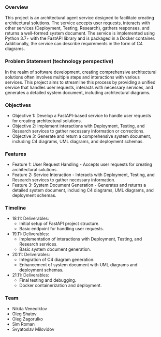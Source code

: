 ### Overview
This project is an architectural agent service designed to facilitate creating architectural solutions. The service accepts user requests, interacts with other services (Deployment, Testing, Research), gathers responses, and returns a well-formed system document. The service is implemented using Python 3.7+ with the FastAPI library and is packaged in a Docker container. Additionally, the service can describe requirements in the form of C4 diagrams.

### Problem Statement (technology perspective)
In the realm of software development, creating comprehensive architectural solutions often involves multiple steps and interactions with various services. This project aims to streamline this process by providing a unified service that handles user requests, interacts with necessary services, and generates a detailed system document, including architectural diagrams.

### Objectives
- Objective 1: Develop a FastAPI-based service to handle user requests for creating architectural solutions.
- Objective 2: Implement interactions with Deployment, Testing, and Research services to gather necessary information or corrections.
- Objective 3: Generate and return a comprehensive system document, including C4 diagrams, UML diagrams, and deployment schemas.

### Features
- Feature 1: User Request Handling - Accepts user requests for creating architectural solutions.
- Feature 2: Service Interaction - Interacts with Deployment, Testing, and Research services to gather necessary information.
- Feature 3: System Document Generation - Generates and returns a detailed system document, including C4 diagrams, UML diagrams, and deployment schemas.

### Timeline
- 18.11: Deliverables:
	- Initial setup of FastAPI project structure.
	- Basic endpoint for handling user requests.
- 19.11: Deliverables:
	- Implementation of interactions with Deployment, Testing, and Research services.
	- Basic system document generation.
- 20.11: Deliverables:
	- Integration of C4 diagram generation.
	- Enhancement of system document with UML diagrams and deployment schemas.
- 21.11: Deliverables:
	- Final testing and debugging.
	- Docker containerization and deployment.

### Team
- Nikita Venediktov
- Oleg Shatov
- Oleg Zagorulko
- Sim Roman
- Svyatoslav Milovidov
